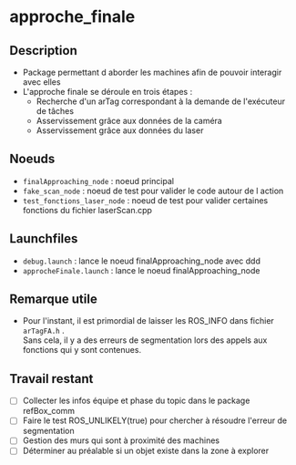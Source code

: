 approche_finale
===============

Description
-----------
* Package permettant d aborder les machines afin de pouvoir interagir avec elles
* L'approche finale se déroule en trois étapes :
    * Recherche d'un arTag correspondant à la demande de l'exécuteur de tâches
    * Asservissement grâce aux données de la caméra
    * Asservissement grâce aux données du laser

Noeuds
------
* `finalApproaching_node` : noeud principal 
* `fake_scan_node` : noeud de test pour valider le code autour de l action
* `test_fonctions_laser_node` : noeud de test pour valider certaines fonctions du fichier laserScan.cpp

Launchfiles
-----------
* `debug.launch` : lance le noeud finalApproaching_node avec ddd
* `approcheFinale.launch` : lance le noeud finalApproaching_node

Remarque utile
--------------
* Pour l'instant, il est primordial de laisser les ROS_INFO dans fichier `arTagFA.h` . <br>
Sans cela, il y a des erreurs de segmentation lors des appels aux fonctions qui y sont contenues.

Travail restant
---------------
* [ ] Collecter les infos équipe et phase du topic dans le package refBox_comm
* [ ] Faire le test ROS_UNLIKELY(true) pour chercher à résoudre l'erreur de segmentation
* [ ] Gestion des murs qui sont à proximité des machines
* [ ] Déterminer au préalable si un objet existe dans la zone à explorer
